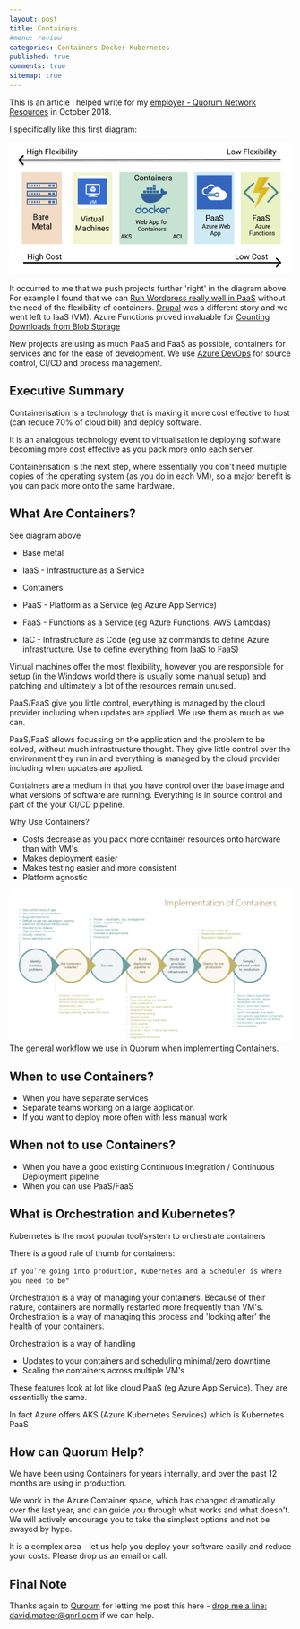 ```yaml
---
layout: post
title: Containers  
#menu: review
categories: Containers Docker Kubernetes 
published: true 
comments: true
sitemap: true
---
```


This is an article I helped write for my [employer - Quorum Network Resources](https://www.qnrl.com) in October 2018. 

I specifically like this first diagram:

![ps](/assets/2019-03-06/1.png)  

It occurred to me that we push projects further 'right' in the diagram above. For example I found that we can [Run Wordpress really well in PaaS](/2019/02/26/Wordpress-on-Azure-PaaS) without the need of the flexibility of containers. [Drupal](https://www.drupal.org/) was a different story and we went left to IaaS (VM). Azure Functions proved invaluable for [Counting Downloads from Blob Storage](/2018/11/07/Azure-Functions-to-Count-Downloads-from-Blob-Storage)

New projects are using as much PaaS and FaaS as possible, containers for services and for the ease of development. We use [Azure DevOps](https://azure.microsoft.com/en-gb/services/devops/) for source control, CI/CD and process management. 


## Executive Summary
Containerisation is a technology that is making it more cost effective to host (can reduce 70% of cloud bill) and deploy software.  

It is an analogous technology event to virtualisation ie deploying software becoming more cost effective as you pack more onto each server.  

Containerisation is the next step, where essentially you don't need multiple copies of the operating system (as you do in each VM), so a major benefit is you can pack more onto the same hardware.  

## What Are Containers?
See diagram above

- Base metal
- IaaS - Infrastructure as a Service
- Containers
- PaaS - Platform as a Service (eg Azure App Service)
- FaaS - Functions as a Service (eg Azure Functions, AWS Lambdas)  

- IaC - Infrastructure as Code (eg use az commands to define Azure infrastructure. Use to define everything from IaaS to FaaS)

Virtual machines offer the most flexibility, however you are responsible for setup (in the Windows world there is usually some manual setup) and patching and ultimately a lot of the resources remain unused.  

PaaS/FaaS give you little control, everything is managed by the cloud provider including when updates are applied. We use them as much as we can.  

PaaS/FaaS allows focussing on the application and the problem to be solved, without much infrastructure thought. They give little control over the environment they run in and everything is managed by the cloud provider including when updates are applied.   

Containers are a medium in that you have control over the base image and what versions of software are running. Everything is in source control and part of the your CI/CD pipeline.  

Why Use Containers?
- Costs decrease as you pack more container resources onto hardware than with VM's
- Makes deployment easier
- Makes testing easier and more consistent
- Platform agnostic

![ps](/assets/2019-03-06/2.png)  
The general workflow we use in Quorum when implementing Containers.    

## When to use Containers?
- When you have separate services 
- Separate teams working on a large application
- If you want to deploy more often with less manual work

## When not to use Containers?
- When you have a good existing Continuous Integration / Continuous Deployment pipeline 
- When you can use PaaS/FaaS

## What is Orchestration and Kubernetes?
Kubernetes is the most popular tool/system to orchestrate containers  

There is a good rule of thumb for containers:  

`If you’re going into production, Kubernetes and a Scheduler is where you need to be"`

Orchestration is a way of managing your containers. Because of their nature, containers are normally restarted more frequently than VM's. Orchestration is a way of managing this process and 'looking after' the health of your containers.  

Orchestration is a way of handling  
- Updates to your containers and scheduling minimal/zero downtime
- Scaling the containers across multiple VM's

These features look at lot like cloud PaaS (eg Azure App Service). They are essentially the same.  

In fact Azure offers AKS (Azure Kubernetes Services) which is Kubernetes PaaS  

## How can Quorum Help?
We have been using Containers for years internally, and over the past 12 months are using in production.   

We work in the Azure Container space, which has changed dramatically over the last year, and can guide you through what works and what doesn't. We will actively encourage you to take the simplest options and not be swayed by hype.  

It is a complex area - let us help you deploy your software easily and reduce your costs. Please drop us an email or call.  

## Final Note
Thanks again to [Quroum](https://www.qnrl.com) for letting me post this here - [drop me a line: david.mateer@qnrl.com](mailto:david.mateer@qnrl.com) if we can help. 




